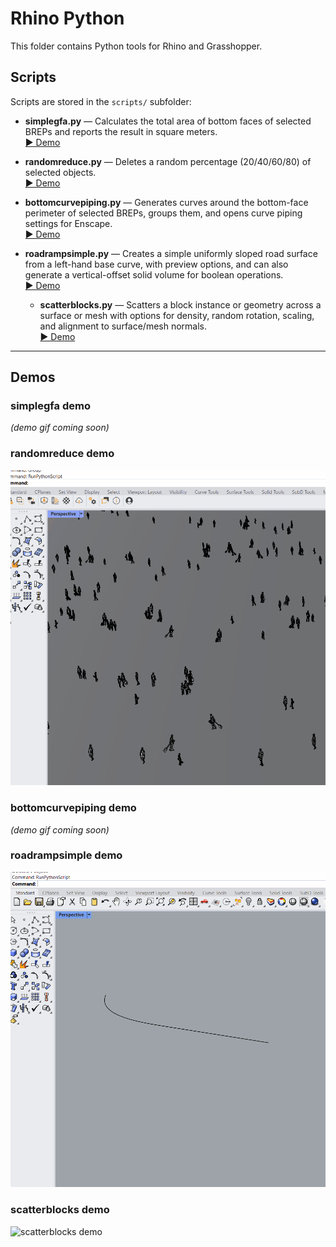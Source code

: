 # Rhino Python

This folder contains Python tools for Rhino and Grasshopper.

## Scripts

Scripts are stored in the `scripts/` subfolder:

- **simplegfa.py** — Calculates the total area of bottom faces of selected BREPs and reports the result in square meters.  
  [▶ Demo](#simplegfa-demo)

- **randomreduce.py** — Deletes a random percentage (20/40/60/80) of selected objects.  
  [▶ Demo](#randomreduce-demo)

- **bottomcurvepiping.py** — Generates curves around the bottom-face perimeter of selected BREPs, groups them, and opens curve piping settings for Enscape.  
  [▶ Demo](#bottomcurvepiping-demo)

- **roadrampsimple.py** — Creates a simple uniformly sloped road surface from a left-hand base curve, with preview options, and can also generate a vertical-offset solid volume for boolean operations.  
  [▶ Demo](#roadrampsimple-demo)

  - **scatterblocks.py** — Scatters a block instance or geometry across a surface or mesh with options for density, random rotation, scaling, and alignment to surface/mesh normals.  
  [▶ Demo](#scatterblocks-demo)

---

## Demos

### simplegfa demo
*(demo gif coming soon)*

### randomreduce demo
![randomreduce demo](../assets/randomreduce.gif)

### bottomcurvepiping demo
*(demo gif coming soon)*

### roadrampsimple demo
![roadrampsimple demo](../assets/roadrampsimple.gif)

### scatterblocks demo
![scatterblocks demo](../assets/scatterblocks.gif)